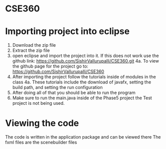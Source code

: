 # CSE360
# Importing project into eclipse
1. Download the zip file 
2. Extract the zip file
3. open eclipse and import the project into it. If this does not work use the github link: https://github.com/SishirVallurupalli/CSE360.git
4a. To view the github page for the project go to: https://github.com/SishirVallurupalli/CSE360
5. After importing the project follow the tutorials inside of modules in the class
4a. These tutorials include the download of javafx, setting the build path, and setting the run configuration
5. After doing all of that you should be able to run the program 
6. Make sure to run the main.java inside of the Phase5 project the Test project is not being used.

# Viewing the code
The code is written in the application package and can be viewed there
The fxml files are the scenebuilder files 
